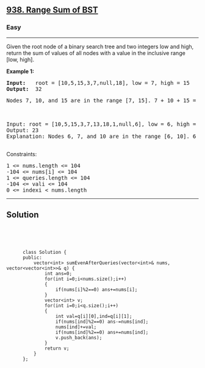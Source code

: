 
<h2><a href="https://leetcode.com/problems/range-sum-of-bst/description/">938. Range Sum of BST</a></h2>
<h3>Easy</h3>
<hr>
<div><p>
Given the root node of a binary search tree and two integers low and high, return the sum of values of all nodes with a value in the inclusive range [low, high].

</p>


<p><strong>Example 1:</strong></p>
<pre><strong>Input:</strong>   root = [10,5,15,3,7,null,18], low = 7, high = 15
<strong>Output:</strong>  32
</pre>
<pre>
Nodes 7, 10, and 15 are in the range [7, 15]. 7 + 10 + 15 = 32.
  </pre>
  
<pre>  
Input: root = [10,5,15,3,7,13,18,1,null,6], low = 6, high = 10
Output: 23
Explanation: Nodes 6, 7, and 10 are in the range [6, 10]. 6 + 7 + 10 = 23.
 </pre>

Constraints:
<pre>
1 <= nums.length <= 104
-104 <= nums[i] <= 104
1 <= queries.length <= 104
-104 <= vali <= 104
0 <= indexi < nums.length
</pre>
<hr>
 <h2><strong><b>Solution</b></strong></h2>
 <br>
 <pre>
 
          class Solution {
          public:
              vector<int> sumEvenAfterQueries(vector<int>& nums, vector<vector<int>>& q) {
                  int ans=0;
                  for(int i=0;i<nums.size();i++)
                  {
                      if(nums[i]%2==0) ans+=nums[i];
                  }
                  vector<int> v;
                  for(int i=0;i<q.size();i++)
                  {
                      int val=q[i][0],ind=q[i][1];
                      if(nums[ind]%2==0) ans-=nums[ind];
                      nums[ind]+=val;
                      if(nums[ind]%2==0) ans+=nums[ind];
                      v.push_back(ans);
                  }
                  return v;
              }
          };
          
 </pre>

